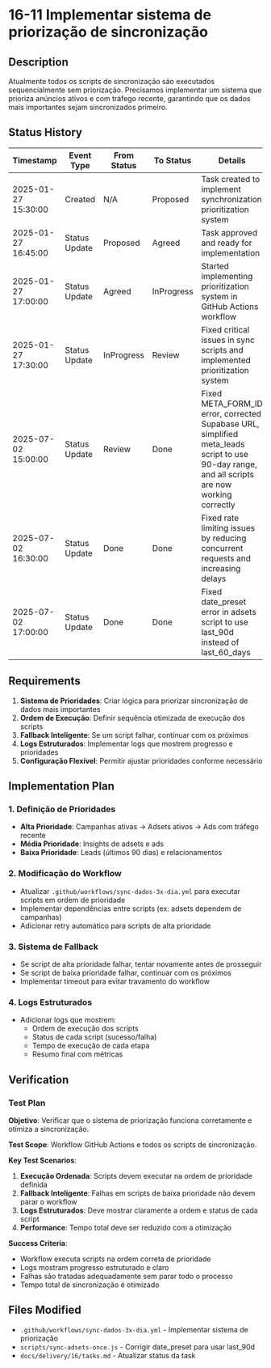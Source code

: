 # 16-11 Implementar sistema de priorização de sincronização

## Description

Atualmente todos os scripts de sincronização são executados sequencialmente sem priorização. Precisamos implementar um sistema que prioriza anúncios ativos e com tráfego recente, garantindo que os dados mais importantes sejam sincronizados primeiro.

## Status History

| Timestamp | Event Type | From Status | To Status | Details | User |
|-----------|------------|-------------|-----------|---------|------|
| 2025-01-27 15:30:00 | Created | N/A | Proposed | Task created to implement synchronization prioritization system | AI Agent |
| 2025-01-27 16:45:00 | Status Update | Proposed | Agreed | Task approved and ready for implementation | AI Agent |
| 2025-01-27 17:00:00 | Status Update | Agreed | InProgress | Started implementing prioritization system in GitHub Actions workflow | AI Agent |
| 2025-01-27 17:30:00 | Status Update | InProgress | Review | Fixed critical issues in sync scripts and implemented prioritization system | AI Agent |
| 2025-07-02 15:00:00 | Status Update | Review | Done | Fixed META_FORM_ID error, corrected Supabase URL, simplified meta_leads script to use 90-day range, and all scripts are now working correctly | AI Agent |
| 2025-07-02 16:30:00 | Status Update | Done | Done | Fixed rate limiting issues by reducing concurrent requests and increasing delays | AI Agent |
| 2025-07-02 17:00:00 | Status Update | Done | Done | Fixed date_preset error in adsets script to use last_90d instead of last_60_days | AI Agent |

## Requirements

1. **Sistema de Prioridades**: Criar lógica para priorizar sincronização de dados mais importantes
2. **Ordem de Execução**: Definir sequência otimizada de execução dos scripts
3. **Fallback Inteligente**: Se um script falhar, continuar com os próximos
4. **Logs Estruturados**: Implementar logs que mostrem progresso e prioridades
5. **Configuração Flexível**: Permitir ajustar prioridades conforme necessário

## Implementation Plan

### 1. Definição de Prioridades
- **Alta Prioridade**: Campanhas ativas → Adsets ativos → Ads com tráfego recente
- **Média Prioridade**: Insights de adsets e ads
- **Baixa Prioridade**: Leads (últimos 90 dias) e relacionamentos

### 2. Modificação do Workflow
- Atualizar `.github/workflows/sync-dados-3x-dia.yml` para executar scripts em ordem de prioridade
- Implementar dependências entre scripts (ex: adsets dependem de campanhas)
- Adicionar retry automático para scripts de alta prioridade

### 3. Sistema de Fallback
- Se script de alta prioridade falhar, tentar novamente antes de prosseguir
- Se script de baixa prioridade falhar, continuar com os próximos
- Implementar timeout para evitar travamento do workflow

### 4. Logs Estruturados
- Adicionar logs que mostrem:
  - Ordem de execução dos scripts
  - Status de cada script (sucesso/falha)
  - Tempo de execução de cada etapa
  - Resumo final com métricas

## Verification

### Test Plan

**Objetivo**: Verificar que o sistema de priorização funciona corretamente e otimiza a sincronização.

**Test Scope**: Workflow GitHub Actions e todos os scripts de sincronização.

**Key Test Scenarios**:
1. **Execução Ordenada**: Scripts devem executar na ordem de prioridade definida
2. **Fallback Inteligente**: Falhas em scripts de baixa prioridade não devem parar o workflow
3. **Logs Estruturados**: Deve mostrar claramente a ordem e status de cada script
4. **Performance**: Tempo total deve ser reduzido com a otimização

**Success Criteria**:
- Workflow executa scripts na ordem correta de prioridade
- Logs mostram progresso estruturado e claro
- Falhas são tratadas adequadamente sem parar todo o processo
- Tempo total de sincronização é otimizado

## Files Modified

- `.github/workflows/sync-dados-3x-dia.yml` - Implementar sistema de priorização
- `scripts/sync-adsets-once.js` - Corrigir date_preset para usar last_90d
- `docs/delivery/16/tasks.md` - Atualizar status da task 